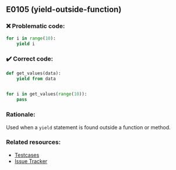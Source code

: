 ## E0105 (yield-outside-function)

### :x: Problematic code:

```python
for i in range(10):
    yield i
```

### :heavy_check_mark: Correct code:

```python
def get_values(data):
    yield from data


for i in get_values(range(10)):
    pass
```

### Rationale:

Used when a `yield` statement is found outside a function or method.

### Related resources:

- [Testcases](https://github.com/PyCQA/pylint/blob/master/tests/functional/y/yield_from_outside_func.py)
- [Issue Tracker](https://github.com/PyCQA/pylint/issues?q=is%3Aissue+%22yield-outside-function%22+OR+%22E0105%22)
